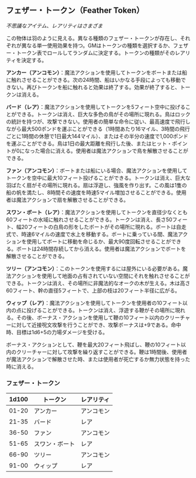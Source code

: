 ## フェザー・トークン（Feather Token）
*不思議なアイテム、レアリティはさまざま*

この物体は羽のように見える。異なる種類のフェザー・トークンが存在し、それぞれが異なる単一使用効果を持つ。GMはトークンの種類を選択するか、フェザー・トークン表でロールしてランダムに決定する。トークンの種類がそのレアリティを決定する。

**アンカー（アンコモン）**：魔法アクションを使用してトークンをボートまたは船に触れさせることができる。次の24時間、船はいかなる手段によっても移動できない。再びトークンを船に触れると効果は終了する。効果が終了すると、トークンは消える。

**バード（レア）**：魔法アクションを使用してトークンを5フィート空中に投げることができる。トークンは消え、巨大な多色の鳥がその場所に現れる。鳥はロックの統計を持つが、攻撃できない。使用者の簡単な命令に従い、最高速度で飛行しながら最大500ポンドを運ぶことができる（1時間あたり16マイル、3時間の飛行ごとに1時間の休憩で1日最大144マイル）、またはその半分の速度で1,000ポンドを運ぶことができる。鳥は1日の最大距離を飛行した後、またはヒット・ポイントが0になった場合に消える。使用者は魔法アクションで鳥を解散させることができる。

**ファン（アンコモン）**：ボートまたは船にいる場合、魔法アクションを使用してトークンを空中に最大10フィート投げることができる。トークンは消え、巨大な羽ばたく扇がその場所に現れる。扇は浮遊し、強風を作り出す。この風は1隻の船の帆を満たし、8時間その速度を時速5マイル増加させることができる。使用者は魔法アクションで扇を解散させることができる。

**スワン・ボート（レア）**：魔法アクションを使用してトークンを直径少なくとも60フィートの水域に触れさせることができる。トークンは消え、長さ50フィート、幅20フィートの白鳥の形をしたボートがその場所に現れる。ボートは自走式で、時速6マイルの速度で水上を移動する。ボートに乗っている間、魔法アクションを使用してボートに移動を命じるか、最大90度回転させることができる。ボートは24時間存続してから消える。使用者は魔法アクションでボートを解散させることができる。

**ツリー（アンコモン）**：このトークンを使用するには屋外にいる必要がある。魔法アクションを使用して地面の占有されていない空間にそれを触れさせることができる。トークンは消え、その場所に非魔法的なオークの木が生える。木は高さ60フィート、幹の直径5フィートで、上部の枝は20フィート半径に広がる。

**ウィップ（レア）**：魔法アクションを使用してトークンを使用者の10フィート以内の点に投げることができる。トークンは消え、浮遊する鞭がその場所に現れる。その後、ボーナス・アクションを使用して鞭の10フィート以内のクリーチャーに対して近接呪文攻撃を行うことができ、攻撃ボーナスは+9である。命中時、目標は1d6+5の力場ダメージを受ける。

ボーナス・アクションとして、鞭を最大20フィート飛ばし、鞭の10フィート以内のクリーチャーに対して攻撃を繰り返すことができる。鞭は1時間後、使用者が魔法アクションで解散させた時、または使用者が死亡するか無力状態を持った時に消える。

### フェザー・トークン

| 1d100 | トークン | レアリティ |
|-------|----------|-----------|
| 01-20 | アンカー | アンコモン |
| 21-35 | バード | レア |
| 36-50 | ファン | アンコモン |
| 51-65 | スワン・ボート | レア |
| 66-90 | ツリー | アンコモン |
| 91-00 | ウィップ | レア |